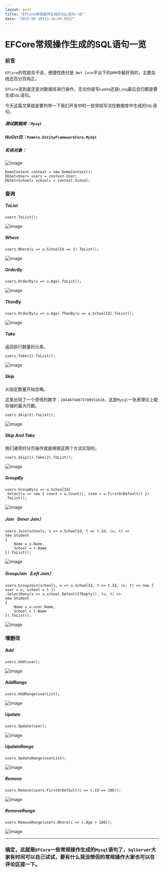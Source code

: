 ```yaml
---
layout: post
title: "EFCore常规操作生成的SQL语句一览"
date: "2022-05-19T11:16:45.602Z"
---
```

EFCore常规操作生成的SQL语句一览
====================

### 前言

`EFCore`的性能先不说，便捷性绝对是`.Net Core`平台下的`ORM`中最好用的，主要血统还百分百纯正。

`EFCore`说到底还是对数据库进行操作，无论你是写`Lamda`还是`Linq`最后总归都是要生成`SQL`语句。

今天这篇文章就是要列举一下我们开发中的一些常规写法在数据库中生成的`SQL`语句。

##### 测试数据库：`Mysql`

##### NuGet包：`Pomelo.EntityFrameworkCore.MySql`

##### 实体对象：

![image](https://img2022.cnblogs.com/blog/1539844/202205/1539844-20220519115817991-934953695.png)

    DemoContext context = new DemoContext();
    DbSet<User> users = context.User;
    DbSet<School> schools = context.School;
    

### 查询

##### ToList

    users.ToList();
    

![image](https://img2022.cnblogs.com/blog/1539844/202205/1539844-20220519120004621-1537148809.png)

##### Where

    users.Where(u => u.SchoolId == 1).ToList();
    

![image](https://img2022.cnblogs.com/blog/1539844/202205/1539844-20220519120047889-1528010384.png)

##### OrderBy

    users.OrderBy(u => u.Age).ToList();
    

![image](https://img2022.cnblogs.com/blog/1539844/202205/1539844-20220519120146315-2144797362.png)

##### ThenBy

    users.OrderBy(u => u.Age).ThenBy(u => u.SchoolId).ToList();
    

![image](https://img2022.cnblogs.com/blog/1539844/202205/1539844-20220519120234536-14195389.png)

##### Take

返回执行数量的元素。

    users.Take(2).ToList();
    

![image](https://img2022.cnblogs.com/blog/1539844/202205/1539844-20220519120317945-1822949738.png)

##### Skip

从指定数量开始忽略。

这里出现了一个奇怪的数字：`18446744073709551610`，这是`Mysql`一张表理论上能存储的最大行数。

    users.Skip(2).ToList();
    

![image](https://img2022.cnblogs.com/blog/1539844/202205/1539844-20220519120405276-59421315.png)

##### Skip And Take

我们通常的分页操作就是根据这两个方法实现的。

    users.Skip(1).Take(2).ToList();
    

![image](https://img2022.cnblogs.com/blog/1539844/202205/1539844-20220519120452985-473713810.png)

##### GroupBy

    users.GroupBy(u => u.SchoolId)
    .Select(u => new { count = u.Count(), item = u.FirstOrDefault() })
    .ToList();
    

![image](https://img2022.cnblogs.com/blog/1539844/202205/1539844-20220519120622294-856136055.png)

##### Join（Inner Join）

    users.Join(schools, u => u.SchoolId, t => t.Id, (u, t) =>
    new Student
    {
        Name = u.Name,
        School = t.Name
    }).ToList();
    

![image](https://img2022.cnblogs.com/blog/1539844/202205/1539844-20220519121045908-1840582993.png)

##### GroupJoin（Left Join）

    users.GroupJoin(schools, u => u.SchoolId, t => t.Id, (u, t) => new { user = u, school = t })
    .SelectMany(x => x.school.DefaultIfEmpty(), (u, t) =>
    new Student
    {
        Name = u.user.Name,
        School = t.Name
    }).ToList();
    

![image](https://img2022.cnblogs.com/blog/1539844/202205/1539844-20220519121212689-656833498.png)

### 增删改

##### Add

    users.Add(user);
    

![image](https://img2022.cnblogs.com/blog/1539844/202205/1539844-20220519121728318-278198454.png)

##### AddRange

    users.AddRange(userList);
    

![image](https://img2022.cnblogs.com/blog/1539844/202205/1539844-20220519121801234-1287293326.png)

##### Update

    users.Update(user);
    

![image](https://img2022.cnblogs.com/blog/1539844/202205/1539844-20220519121848606-796004331.png)

##### UpdateRange

    users.UpdateRange(userList);
    

![image](https://img2022.cnblogs.com/blog/1539844/202205/1539844-20220519121929863-1631567886.png)

##### Remove

    users.Remove(users.FirstOrDefault(c => c.Id == 100));
    

![image](https://img2022.cnblogs.com/blog/1539844/202205/1539844-20220519122011820-572426144.png)

##### RemoveRange

    users.RemoveRange(users.Where(c => c.Age > 100));
    

![image](https://img2022.cnblogs.com/blog/1539844/202205/1539844-20220519122046550-271510525.png)

* * *

### 搞定，这就是`EFCore`一些常规操作生成的`Mysql`语句了，`SqlServer`大家有时间可以自己试试，要有什么我没想但的常规操作大家也可以在评论区提一下。